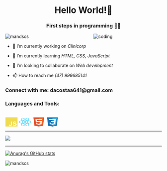 <h1 align="center">Hello World!👋</h1>
<h3 align="center"> First steps in programming 👼🏽 </h3>
<img align="right" alt="coding" width="220" src="https://media.giphy.com/media/N9dGBnvFqxeW4/giphy.gif">

<p align="left"> <img src="https://komarev.com/ghpvc/?username=mandscs&label=Profile%20views&color=0e75b6&style=flat" alt="mandscs" /> </p>

- 🔭 I’m currently working on *Clinicorp* 

- 🌱 I’m currently learning *HTML, CSS, JavaScript*

- 👯 I’m looking to collaborate on *Web development*

- 📫 How to reach me *(47) 999685141*

<h3 align="left">Connect with me: dacostaa641@gmail.com </h3>
<p align="left">
</p>
<h3 align="left">Languages and Tools:</h3>
<p align="left"> 
<div style="display: inline_block"><br>
  <img align="center" alt="Js" height="30" width="40" src="https://raw.githubusercontent.com/devicons/devicon/master/icons/javascript/javascript-plain.svg">
  <img align="center" alt="React" height="30" width="40" src="https://raw.githubusercontent.com/devicons/devicon/master/icons/react/react-original.svg">
  <img align="center" alt="HTML" height="30" width="40" src="https://raw.githubusercontent.com/devicons/devicon/master/icons/html5/html5-original.svg">
  <img align="center" alt="CSS" height="30" width="40" src="https://raw.githubusercontent.com/devicons/devicon/master/icons/css3/css3-original.svg">
</div>
<hr> 
<div> 
  <a href="https://www.instagram.com/mandscs/"><img src="https://img.shields.io/badge/-Instagram-%23E4405F?style=for-the-badge&logo=instagram&logoColor=white" target="_blank"></a>
</div>
<hr>

[![Anurag's GitHub stats](https://github-readme-stats.vercel.app/api?username=mandscs&theme=midnight-purple)](https://github.com/anuraghazra/github-readme-stats)

<p><img align="center" src="https://github-readme-streak-stats.herokuapp.com/?user=mandscs&theme=midnight-purple&hide_border=false&border_radius=4.5&locale=en&date_format=&mode=weekly&properties=background" alt="mandscs"/></p>
